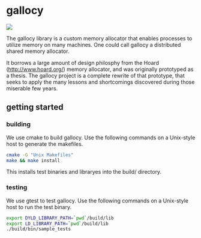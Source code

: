 # gallocy

<a href="https://travis-ci.org/sholsapp/gallocy">
<img src='https://secure.travis-ci.org/sholsapp/gallocy.png?branch=master'>
</a>

The gallocy library is a custom memory allocator that enables processes to
utilize memory on many machines. One could call gallocy a distributed shared
memory allocator.

It borrows a large amount of design philosphy from the Hoard
(http://www.hoard.org/) memory allocator, and was originally prototyped as a
thesis. The gallocy project is a complete rewrite of that prototype, that seeks
to apply the many lessons and shortcomings discovered during those miserable
few years.

## getting started

### building

We use cmake to build gallocy. Use the following commands on a Unix-style host
to generate the makefiles.

```bash
cmake -G "Unix Makefiles"
make && make install
```

This installs test binaries and libraryes into the build/ directory.

### testing

We use gtest to test gallocy. Use the following commands on a Unix-style host
to run the test binary.

```bash
export DYLD_LIBRARY_PATH=`pwd`/build/lib
export LD_LIBRARY_PATH=`pwd`/build/lib
./build/bin/sample_tests
```
